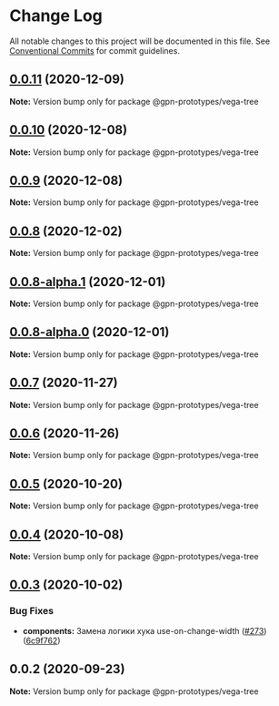 # Change Log

All notable changes to this project will be documented in this file.
See [Conventional Commits](https://conventionalcommits.org) for commit guidelines.

## [0.0.11](https://github.com/gpn-prototypes/vega-ui/compare/@gpn-prototypes/vega-tree@0.0.9...@gpn-prototypes/vega-tree@0.0.11) (2020-12-09)

**Note:** Version bump only for package @gpn-prototypes/vega-tree





## [0.0.10](https://github.com/gpn-prototypes/vega-ui/compare/@gpn-prototypes/vega-tree@0.0.9...@gpn-prototypes/vega-tree@0.0.10) (2020-12-08)

**Note:** Version bump only for package @gpn-prototypes/vega-tree





## [0.0.9](https://github.com/gpn-prototypes/vega-ui/compare/@gpn-prototypes/vega-tree@0.0.8...@gpn-prototypes/vega-tree@0.0.9) (2020-12-08)

**Note:** Version bump only for package @gpn-prototypes/vega-tree





## [0.0.8](https://github.com/gpn-prototypes/vega-ui/compare/@gpn-prototypes/vega-tree@0.0.7...@gpn-prototypes/vega-tree@0.0.8) (2020-12-02)

**Note:** Version bump only for package @gpn-prototypes/vega-tree





## [0.0.8-alpha.1](https://github.com/gpn-prototypes/vega-ui/compare/@gpn-prototypes/vega-tree@0.0.8-alpha.0...@gpn-prototypes/vega-tree@0.0.8-alpha.1) (2020-12-01)

**Note:** Version bump only for package @gpn-prototypes/vega-tree





## [0.0.8-alpha.0](https://github.com/gpn-prototypes/vega-ui/compare/@gpn-prototypes/vega-tree@0.0.7...@gpn-prototypes/vega-tree@0.0.8-alpha.0) (2020-12-01)

**Note:** Version bump only for package @gpn-prototypes/vega-tree





## [0.0.7](https://github.com/gpn-prototypes/vega-ui/compare/@gpn-prototypes/vega-tree@0.0.6...@gpn-prototypes/vega-tree@0.0.7) (2020-11-27)

**Note:** Version bump only for package @gpn-prototypes/vega-tree





## [0.0.6](https://github.com/gpn-prototypes/vega-ui/compare/@gpn-prototypes/vega-tree@0.0.5...@gpn-prototypes/vega-tree@0.0.6) (2020-11-26)

**Note:** Version bump only for package @gpn-prototypes/vega-tree





## [0.0.5](https://github.com/gpn-prototypes/vega-ui/compare/@gpn-prototypes/vega-tree@0.0.4...@gpn-prototypes/vega-tree@0.0.5) (2020-10-20)

**Note:** Version bump only for package @gpn-prototypes/vega-tree





## [0.0.4](https://github.com/gpn-prototypes/vega-ui/compare/@gpn-prototypes/vega-tree@0.0.3...@gpn-prototypes/vega-tree@0.0.4) (2020-10-08)

**Note:** Version bump only for package @gpn-prototypes/vega-tree





## [0.0.3](https://github.com/gpn-prototypes/vega-ui/compare/@gpn-prototypes/vega-tree@0.0.2...@gpn-prototypes/vega-tree@0.0.3) (2020-10-02)


### Bug Fixes

* **components:** Замена логики хука use-on-change-width ([#273](https://github.com/gpn-prototypes/vega-ui/issues/273)) ([6c9f762](https://github.com/gpn-prototypes/vega-ui/commit/6c9f7627252ef7fb9a4303da36ebfd88c9f459eb))





## 0.0.2 (2020-09-23)

**Note:** Version bump only for package @gpn-prototypes/vega-tree
